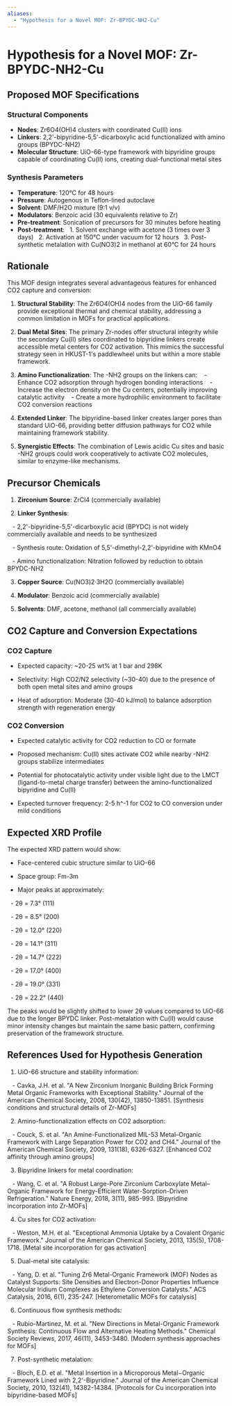 ```yaml
---
aliases:
  - "Hypothesis for a Novel MOF: Zr-BPYDC-NH2-Cu"
---
```

# Hypothesis for a Novel MOF: Zr-BPYDC-NH2-Cu

## Proposed MOF Specifications
### Structural Components
- **Nodes**: Zr6O4(OH)4 clusters with coordinated Cu(II) ions
- **Linkers**: 2,2'-bipyridine-5,5'-dicarboxylic acid functionalized with amino groups (BPYDC-NH2)
- **Molecular Structure**: UiO-66-type framework with bipyridine groups capable of coordinating Cu(II) ions, creating dual-functional metal sites
### Synthesis Parameters
- **Temperature**: 120°C for 48 hours
- **Pressure**: Autogenous in Teflon-lined autoclave
- **Solvent**: DMF/H2O mixture (9:1 v/v)
- **Modulators**: Benzoic acid (30 equivalents relative to Zr)
- **Pre-treatment**: Sonication of precursors for 30 minutes before heating
- **Post-treatment**:
  1. Solvent exchange with acetone (3 times over 3 days)
  2. Activation at 150°C under vacuum for 12 hours
  3. Post-synthetic metalation with Cu(NO3)2 in methanol at 60°C for 24 hours
## Rationale
This MOF design integrates several advantageous features for enhanced CO2 capture and conversion:
1. **Structural Stability**: The Zr6O4(OH)4 nodes from the UiO-66 family provide exceptional thermal and chemical stability, addressing a common limitation in MOFs for practical applications.
2. **Dual Metal Sites**: The primary Zr-nodes offer structural integrity while the secondary Cu(II) sites coordinated to bipyridine linkers create accessible metal centers for CO2 activation. This mimics the successful strategy seen in HKUST-1's paddlewheel units but within a more stable framework.
3. **Amino Functionalization**: The -NH2 groups on the linkers can:
   - Enhance CO2 adsorption through hydrogen bonding interactions
   - Increase the electron density on the Cu centers, potentially improving catalytic activity
   - Create a more hydrophilic environment to facilitate CO2 conversion reactions
  
4. **Extended Linker**: The bipyridine-based linker creates larger pores than standard UiO-66, providing better diffusion pathways for CO2 while maintaining framework stability. 

5. **Synergistic Effects**: The combination of Lewis acidic Cu sites and basic -NH2 groups could work cooperatively to activate CO2 molecules, similar to enzyme-like mechanisms.

## Precursor Chemicals

1. **Zirconium Source**: ZrCl4 (commercially available)

2. **Linker Synthesis**:

   - 2,2'-bipyridine-5,5'-dicarboxylic acid (BPYDC) is not widely commercially available and needs to be synthesized

   - Synthesis route: Oxidation of 5,5'-dimethyl-2,2'-bipyridine with KMnO4

   - Amino functionalization: Nitration followed by reduction to obtain BPYDC-NH2

3. **Copper Source**: Cu(NO3)2·3H2O (commercially available)

4. **Modulator**: Benzoic acid (commercially available)

5. **Solvents**: DMF, acetone, methanol (all commercially available)

  

## CO2 Capture and Conversion Expectations

  

### CO2 Capture

- Expected capacity: ~20-25 wt% at 1 bar and 298K

- Selectivity: High CO2/N2 selectivity (~30-40) due to the presence of both open metal sites and amino groups

- Heat of adsorption: Moderate (30-40 kJ/mol) to balance adsorption strength with regeneration energy

  

### CO2 Conversion

- Expected catalytic activity for CO2 reduction to CO or formate

- Proposed mechanism: Cu(II) sites activate CO2 while nearby -NH2 groups stabilize intermediates

- Potential for photocatalytic activity under visible light due to the LMCT (ligand-to-metal charge transfer) between the amino-functionalized bipyridine and Cu(II)

- Expected turnover frequency: 2-5 h^-1 for CO2 to CO conversion under mild conditions

  

## Expected XRD Profile

  

The expected XRD pattern would show:

- Face-centered cubic structure similar to UiO-66

- Space group: Fm-3m

- Major peaks at approximately:

  - 2θ = 7.3° (111)

  - 2θ = 8.5° (200)

  - 2θ = 12.0° (220)

  - 2θ = 14.1° (311)

  - 2θ = 14.7° (222)

  - 2θ = 17.0° (400)

  - 2θ = 19.0° (331)

  - 2θ = 22.2° (440)

  

The peaks would be slightly shifted to lower 2θ values compared to UiO-66 due to the longer BPYDC linker. Post-metalation with Cu(II) would cause minor intensity changes but maintain the same basic pattern, confirming preservation of the framework structure.

  

## References Used for Hypothesis Generation

  

1. UiO-66 structure and stability information:

   - Cavka, J.H. et al. "A New Zirconium Inorganic Building Brick Forming Metal Organic Frameworks with Exceptional Stability." Journal of the American Chemical Society, 2008, 130(42), 13850-13851. [Synthesis conditions and structural details of Zr-MOFs]

  

2. Amino-functionalization effects on CO2 adsorption:

   - Couck, S. et al. "An Amine-Functionalized MIL-53 Metal–Organic Framework with Large Separation Power for CO2 and CH4." Journal of the American Chemical Society, 2009, 131(18), 6326-6327. [Enhanced CO2 affinity through amino groups]

  

3. Bipyridine linkers for metal coordination:

   - Wang, C. et al. "A Robust Large-Pore Zirconium Carboxylate Metal–Organic Framework for Energy-Efficient Water-Sorption-Driven Refrigeration." Nature Energy, 2018, 3(11), 985-993. [Bipyridine incorporation into Zr-MOFs]

  

4. Cu sites for CO2 activation:

   - Weston, M.H. et al. "Exceptional Ammonia Uptake by a Covalent Organic Framework." Journal of the American Chemical Society, 2013, 135(5), 1708-1718. [Metal site incorporation for gas activation]

  

5. Dual-metal site catalysis:

   - Yang, D. et al. "Tuning Zr6 Metal-Organic Framework (MOF) Nodes as Catalyst Supports: Site Densities and Electron-Donor Properties Influence Molecular Iridium Complexes as Ethylene Conversion Catalysts." ACS Catalysis, 2016, 6(1), 235-247. [Heterometallic MOFs for catalysis]

  

6. Continuous flow synthesis methods:

   - Rubio-Martinez, M. et al. "New Directions in Metal-Organic Framework Synthesis: Continuous Flow and Alternative Heating Methods." Chemical Society Reviews, 2017, 46(11), 3453-3480. [Modern synthesis approaches for MOFs]

  

7. Post-synthetic metalation:

   - Bloch, E.D. et al. "Metal Insertion in a Microporous Metal−Organic Framework Lined with 2,2'-Bipyridine." Journal of the American Chemical Society, 2010, 132(41), 14382-14384. [Protocols for Cu incorporation into bipyridine-based MOFs]